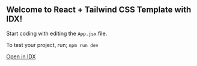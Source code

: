 ## Welcome to React + Tailwind CSS Template with IDX!

Start coding with editing the ```App.jsx``` file.<br>

To test your project, run; ```npm run dev```<br>

[Open in IDX](https://idx.google.com/new?template=https://github.com/EmrD/idx-react-template)
